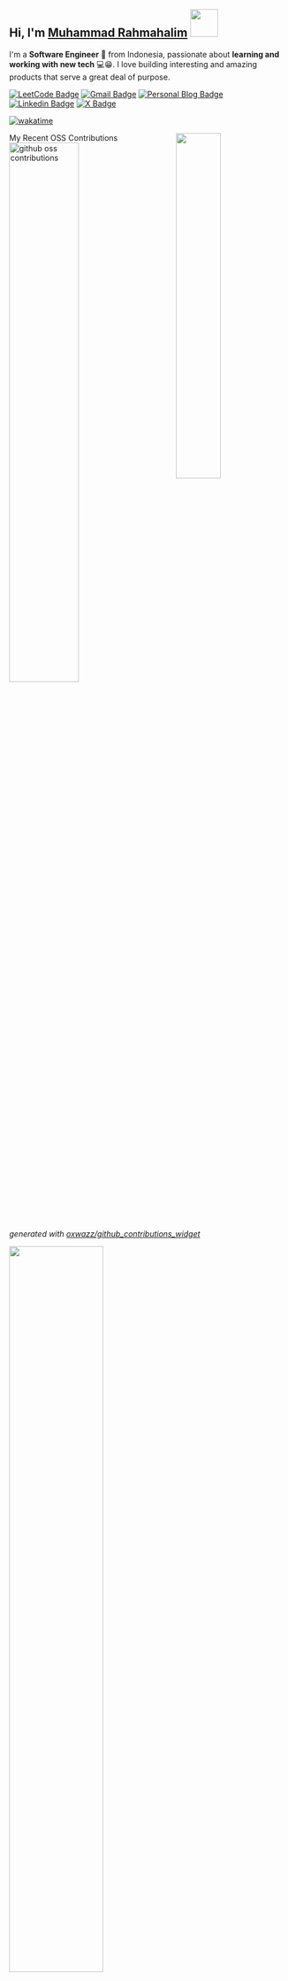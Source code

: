 ## Hi, I'm [Muhammad Rahmahalim](https://github.com/oxwazz "Helloooo Halim is here 😸😸") <img src="https://media.giphy.com/media/VgCDAzcKvsR6OM0uWg/giphy.gif" width="50">
  
I'm a **Software Engineer** 🚀 from Indonesia, passionate about **learning and working with new tech** 💻😁. I love building interesting and amazing products that serve a great deal of purpose.
  
[![LeetCode Badge](https://img.shields.io/badge/-LeetCode-e59013?style=flat-square&logo=LeetCode&logoColor=white)](https://leetcode.com/u/oxwazz/ "Halim's LeetCode")
[![Gmail Badge](https://img.shields.io/badge/-Gmail-d14836?style=flat-square&logo=Gmail&logoColor=white)](mailto:muhammad.rahmahalim@gmail.com "Halim's Gmail")
[![Personal Blog Badge](https://img.shields.io/badge/Personal%20Blog-32a852?style=flat-square&logo=astro&logoColor=white)](https://oxwazz.com/ "Halim's Personal Blog")
[![Linkedin Badge](https://img.shields.io/badge/-LinkedIn-blue?style=flat-square&logo=Linkedin&logoColor=white)](https://www.linkedin.com/in/oxwazz/ "Halim's Linkedin")
[![X Badge](https://img.shields.io/badge/Twitter-000000?style=flat-square&logo=x&logoColor=white)](https://x.com/oxwazz "Halim's X")

[![wakatime](https://wakatime.com/badge/user/018d78a5-e840-49c7-9f5d-e91c07733228.svg?style=flat-square)](https://wakatime.com/@018d78a5-e840-49c7-9f5d-e91c07733228)
<br>

<a href="#">
  <img align="right" src="https://media.giphy.com/media/VbnUQpnihPSIgIXuZv/giphy-downsized.gif" width="40%" />
</a>

My Recent OSS Contributions
<a href="#">
  <picture>
    <source media="(prefers-color-scheme: dark)" srcset="https://github-contributions-widget.oxwazz.com/oxwazz">
    <source media="(prefers-color-scheme: light)" srcset="https://github-contributions-widget.oxwazz.com/oxwazz">
    <img alt="github oss contributions" src="https://github-contributions-widget.oxwazz.com/oxwazz"  width="50%">
  </picture>
</a>

_generated with [oxwazz/github_contributions_widget](https://github.com/oxwazz/github_contributions_widget)_

<a href="#">
  <img src="https://leetcard.jacoblin.cool/oxwazz?theme=light&font=Roboto" width="58%" />
</a>



<!-- 🌱 ***Currently (and future) learning:*** 🌱 -->

###### Programming Language
[<img height="23" width="23" src="https://cdn.simpleicons.org/TypeScript/gray/darkgray" />](# "TypeScript")
[<img height="23" width="23" src="https://cdn.simpleicons.org/javascript/gray/darkgray" />](# "JavaScript")
[<img height="23" width="23" src="https://cdn.simpleicons.org/kotlin/gray/darkgray" />](# "Kotlin")
[<img height="23" width="23" src="https://cdn.simpleicons.org/dart/gray/darkgray" />](# "Dart")
[<img height="23" width="23" src="https://cdn.simpleicons.org/go/gray/darkgray" />](# "Go")
[<img height="23" width="23" src="https://cdn.simpleicons.org/php/gray/darkgray" />](# "PHP")

###### Front-End Development
[<img height="23" width="23" src="https://cdn.simpleicons.org/react/gray/darkgray" />](# "React")
[<img height="23" width="23" src="https://cdn.simpleicons.org/nextdotjs/gray/darkgray" />](# "Next.js")
[<img height="23" width="23" src="https://cdn.simpleicons.org/vuedotjs/gray/darkgray" />](# "Vue.js")
[<img height="23" width="23" src="https://cdn.simpleicons.org/nuxtdotjs/gray/darkgray" />](# "Nuxt.js")
[<img height="23" width="23" src="https://cdn.simpleicons.org/html5/gray/darkgray" />](# "HTML 5")
[<img height="23" width="23" src="https://cdn.simpleicons.org/css3/gray/darkgray" />](# "CSS 3")
[<img height="23" width="23" src="https://cdn.simpleicons.org/tailwindcss/gray/darkgray" />](# "Tailwind")
[<img height="23" width="23" src="https://cdn.simpleicons.org/bootstrap/gray/darkgray" />](# "Bootstrap")
[<img height="23" width="23" src="https://cdn.simpleicons.org/mui/gray/darkgray" />](# "Material UI")

###### Other Tools
<!-- [<img height="23" width="23" src="https://cdn.simpleicons.org/visualstudiocode/gray/darkgray" />](# "Visual Studio Code") -->
[<img height="23" width="23" src="https://cdn.simpleicons.org/jetbrains/gray/darkgray" />](# "JetBrains")
[<img height="23" width="23" src="https://cdn.simpleicons.org/gnometerminal/gray/darkgray" />](# "Terminal")
[<img height="23" width="23" src="https://cdn.simpleicons.org/git/gray/darkgray" />](# "Git")
[<img height="23" width="23" src="https://cdn.simpleicons.org/github/gray/darkgray" />](# "Github")
[<img height="23" width="23" src="https://cdn.simpleicons.org/gitlab/gray/darkgray" />](# "Gitlab")









